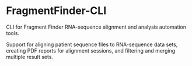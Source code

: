 # FragmentFinder-CLI
CLI for Fragment Finder RNA-sequence alignment and analysis automation tools.

Support for aligning patient sequence files to RNA-sequence data sets, creating PDF reports for alignment sessions, and filtering and merging multiple result sets.
